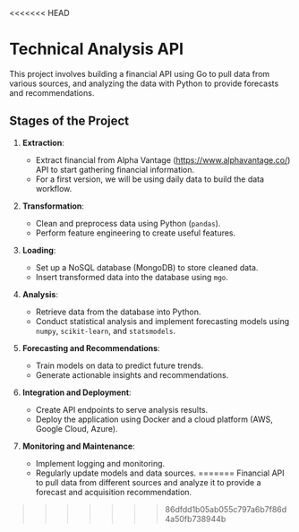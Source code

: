 <<<<<<< HEAD
#  Technical Analysis API 

This project involves building a financial API using Go to pull data from various sources, and analyzing the data with Python to provide forecasts and recommendations.

## Stages of the Project

1. **Extraction**:
   - Extract financial from Alpha Vantage (https://www.alphavantage.co/) API to start gathering financial information.
   - For a first version, we will be using daily data to build the data workflow.

2. **Transformation**:
   - Clean and preprocess data using Python (`pandas`).
   - Perform feature engineering to create useful features.

3. **Loading**:
   - Set up a NoSQL database (MongoDB) to store cleaned data.
   - Insert transformed data into the database using  `mgo`.

4. **Analysis**:
   - Retrieve data from the database into Python.
   - Conduct statistical analysis and implement forecasting models using `numpy`, `scikit-learn`, and `statsmodels`.

5. **Forecasting and Recommendations**:
   - Train models on data to predict future trends.
   - Generate actionable insights and recommendations.

6. **Integration and Deployment**:
   - Create API endpoints to serve analysis results.
   - Deploy the application using Docker and a cloud platform (AWS, Google Cloud, Azure).

7. **Monitoring and Maintenance**:
   - Implement logging and monitoring.
   - Regularly update models and data sources.
=======
Financial API to pull data from different sources and analyze it to provide a forecast and acquisition recommendation.
>>>>>>> 86dfdd1b05ab055c797a6b7f86d4a50fb738944b
